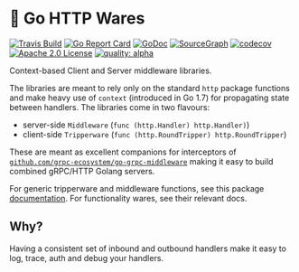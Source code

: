 # :stew: Go HTTP Wares 

[![Travis Build](https://travis-ci.org/mwitkow/go-httpwares.svg?branch=master)](https://travis-ci.org/mwitkow/go-httpwares)
[![Go Report Card](https://goreportcard.com/badge/github.com/mwitkow/go-httpwares)](https://goreportcard.com/report/github.com/mwitkow/go-httpwares)
[![GoDoc](http://img.shields.io/badge/GoDoc-Reference-blue.svg)](https://godoc.org/github.com/mwitkow/go-httpwares)
[![SourceGraph](https://sourcegraph.com/github.com/mwitkow/go-httpwares/-/badge.svg)](https://sourcegraph.com/github.com/mwitkow/go-httpwares/?badge)
[![codecov](https://codecov.io/gh/mwitkow/go-httpwares/branch/master/graph/badge.svg)](https://codecov.io/gh/mwitkow/go-httpwares)
[![Apache 2.0 License](https://img.shields.io/badge/License-Apache%202.0-blue.svg)](LICENSE)
[![quality: alpha](https://img.shields.io/badge/quality-alpha-orange.svg)](#status)

Context-based Client and Server middleware libraries.

The libraries are meant to rely only on the standard `http` package functions and make heavy use of `context` (introduced in Go 1.7) for propagating state between handlers. The libraries come in two flavours:
 * server-side `Middleware` (`func (http.Handler) http.Handler)`) 
 * client-side `Tripperware` (`func (http.RoundTripper) http.RoundTripper`) 

These are meant as excellent companions for interceptors of [`github.com/grpc-ecosystem/go-grpc-middleware`](https://github.com/grpc-ecosystem/go-grpc-middleware) making it easy to build combined gRPC/HTTP Golang servers.

For generic tripperware and middleware functions, see this package [documentation](DOC.md). For functionality wares, see
their relevant docs.

## Why?

Having a consistent set of inbound and outbound handlers make it easy to log, trace, auth and debug your handlers.
